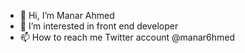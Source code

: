 - 👋 Hi, I’m  Manar Ahmed 
- 👀 I’m interested in front end developer
- 📫 How to reach me Twitter account @manar6hmed

<!---
Manarahmed99/Manarahmed99 is a ✨ special ✨ repository because its `README.md` (this file) appears on your GitHub profile.
You can click the Preview link to take a look at your changes.
--->
